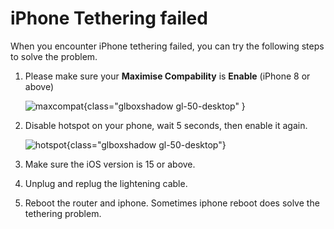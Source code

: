 # iPhone Tethering failed

When you encounter iPhone tethering failed, you can try the following steps to solve the problem.

1. Please make sure your **Maximise Compability** is **Enable** (iPhone 8 or above)

    ![maxcompat](https://static.gl-inet.com/docs/en/4/tutorials/iphone_tethering_fail/maxcompat.PNG){class="glboxshadow gl-50-desktop" }

2. Disable hotspot on your phone, wait 5 seconds, then enable it again.

    ![hotspot](https://static.gl-inet.com/docs/en/4/tutorials/iphone_tethering_fail/hotspot.PNG){class="glboxshadow gl-50-desktop"}

3. Make sure the iOS version is 15 or above.

4. Unplug and replug the lightening cable.

5. Reboot the router and iphone. Sometimes iphone reboot does solve the tethering problem.
